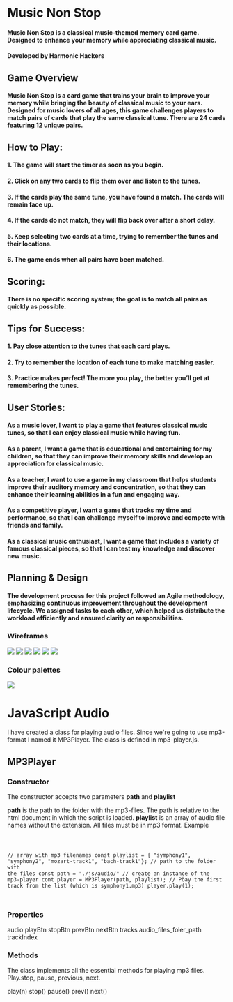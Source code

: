 # Music Non Stop

#### Music Non Stop is a classical music-themed memory card game. Designed to enhance your memory while appreciating classical music.

#### Developed by Harmonic Hackers



## Game Overview
#### Music Non Stop is a card game that trains your brain to improve your memory while bringing the beauty of classical music to your ears. Designed for music lovers of all ages, this game challenges players to match pairs of cards that play the same classical tune. There are 24 cards featuring 12 unique pairs.



## How to Play:
#### 1. The game will start the timer as soon as you begin.
#### 2. Click on any two cards to flip them over and listen to the tunes.
#### 3. If the cards play the same tune, you have found a match. The cards will remain face up.
#### 4. If the cards do not match, they will flip back over after a short delay.
#### 5. Keep selecting two cards at a time, trying to remember the tunes and their locations.
#### 6. The game ends when all pairs have been matched.



## Scoring:
#### There is no specific scoring system; the goal is to match all pairs as quickly as possible.



## Tips for Success:
#### 1. Pay close attention to the tunes that each card plays.
#### 2. Try to remember the location of each tune to make matching easier.
#### 3. Practice makes perfect! The more you play, the better you’ll get at remembering the tunes.



## User Stories:
#### As a music lover, I want to play a game that features classical music tunes, so that I can enjoy classical music while having fun.
#### As a parent, I want a game that is educational and entertaining for my children, so that they can improve their memory skills and develop an appreciation for classical music.
#### As a teacher, I want to use a game in my classroom that helps students improve their auditory memory and concentration, so that they can enhance their learning abilities in a fun and engaging way.
#### As a competitive player, I want a game that tracks my time and performance, so that I can challenge myself to improve and compete with friends and family.
#### As a classical music enthusiast, I want a game that includes a variety of famous classical pieces, so that I can test my knowledge and discover new music.




## Planning & Design
#### The development process for this project followed an Agile methodology, emphasizing continuous improvement throughout the development lifecycle. We assigned tasks to each other, which helped us distribute the workload efficiently and ensured clarity on responsibilities.

### Wireframes
<img src="images/about_us.png">
<img src="images/game.png">
<img src="images/game_over.png">
<img src="images/home.png">
<img src="images/instructions.png">
<img src="images/scoreboard.png">


### Colour palettes
<img src="images/img_8611.png">




# JavaScript Audio
I have created a class for playing audio files. Since we're going to use mp3-format I named it MP3Player. The class is defined in mp3-player.js.

## MP3Player

### Constructor
The constructor accepts two parameters **path** and **playlist**

**path** is the path to the folder with the mp3-files. The path is relative to the html document in which the script is loaded.
**playlist** is an array of audio file names without the extension. All files must be in mp3 format. Example 

<code>

// array with mp3 filenames
const playlist = { "symphony1", "symphony2", "mozart-track1", "bach-track1"};
// path to the folder with the files
const path = "./js/audio/"
// create an instance of the mp3-player
cont player = MP3Player(path, playlist);
// Pöay the first track from the list (which is symphony1.mp3)
player.play(1);

</code>

### Properties
audio
playBtn
stopBtn
prevBtn
nextBtn
tracks
audio_files_foler_path
trackIndex

### Methods
The class implements all the essential methods for playing mp3 files. Play.stop, pause, previous, next.

play(n)
stop()
pause()
prev()
next()